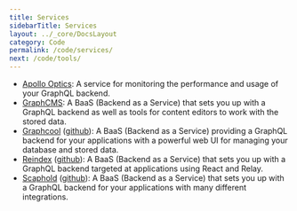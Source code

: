 ```yaml
---
title: Services
sidebarTitle: Services
layout: ../_core/DocsLayout
category: Code
permalink: /code/services/
next: /code/tools/
---
```


- [Apollo Optics](http://www.apollodata.com/optics/): A service for monitoring the performance and usage of your GraphQL backend.
- [GraphCMS](https://graphcms.com/): A BaaS (Backend as a Service) that sets you up with a GraphQL backend as well as tools for content editors to work with the stored data.
- [Graphcool](https://www.graph.cool) ([github](https://github.com/graphcool)): A BaaS (Backend as a Service) providing a GraphQL backend for your applications with a powerful web UI for managing your database and stored data.
- [Reindex](https://www.reindex.io/baas/) ([github](https://github.com/reindexio/reindex-js)): A BaaS (Backend as a Service) that sets you up with a GraphQL backend targeted at applications using React and Relay.
- [Scaphold](https://scaphold.io) ([github](https://github.com/scaphold-io)): A BaaS (Backend as a Service) that sets you up with a GraphQL backend for your applications with many different integrations.
